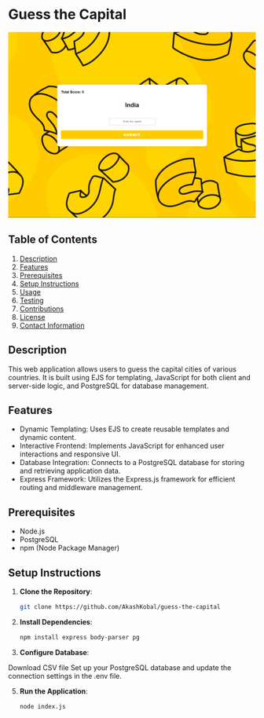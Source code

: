 # Guess the Capital
![Screenshot](https://github.com/AkashKobal/guess-the-capital/blob/main/Screenshot%202024-07-08%20175855.png)

## Table of Contents
1. [Description](#description)
2. [Features](#features)
3. [Prerequisites](#prerequisites)
4. [Setup Instructions](#setup-instructions)
5. [Usage](#usage)
6. [Testing](#testing)
7. [Contributions](#contributions)
8. [License](#license)
9. [Contact Information](#contact-information)

## Description
This web application allows users to guess the capital cities of various countries. It is built using EJS for templating, JavaScript for both client and server-side logic, and PostgreSQL for database management.

## Features
- Dynamic Templating: Uses EJS to create reusable templates and dynamic content.
- Interactive Frontend: Implements JavaScript for enhanced user interactions and responsive UI.
- Database Integration: Connects to a PostgreSQL database for storing and retrieving application data.
- Express Framework: Utilizes the Express.js framework for efficient routing and middleware management.

## Prerequisites
- Node.js
- PostgreSQL
- npm (Node Package Manager)

## Setup Instructions
1. **Clone the Repository**:
   ```sh
   git clone https://github.com/AkashKobal/guess-the-capital 

2. **Install Dependencies**:
   ```sh
   npm install express body-parser pg

3. **Configure Database**:

Download CSV file
Set up your PostgreSQL database and update the connection settings in the .env file.

5. **Run the Application**:
   ```sh
   node index.js
